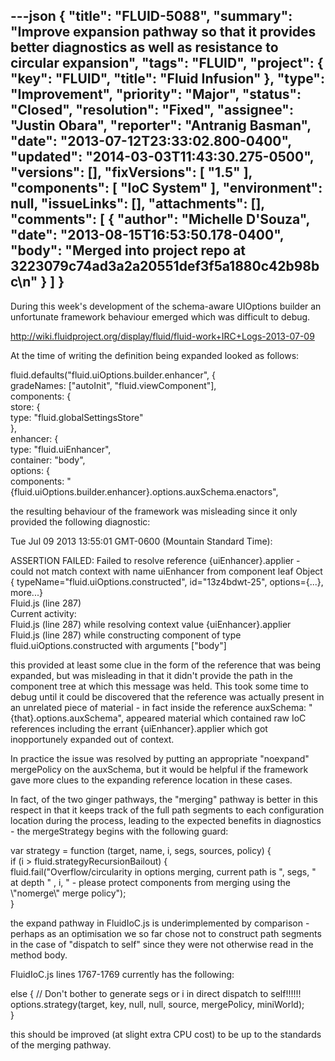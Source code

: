 ---json
{
  "title": "FLUID-5088",
  "summary": "Improve expansion pathway so that it provides better diagnostics as well as resistance to circular expansion",
  "tags": "FLUID",
  "project": {
    "key": "FLUID",
    "title": "Fluid Infusion"
  },
  "type": "Improvement",
  "priority": "Major",
  "status": "Closed",
  "resolution": "Fixed",
  "assignee": "Justin Obara",
  "reporter": "Antranig Basman",
  "date": "2013-07-12T23:33:02.800-0400",
  "updated": "2014-03-03T11:43:30.275-0500",
  "versions": [],
  "fixVersions": [
    "1.5"
  ],
  "components": [
    "IoC System"
  ],
  "environment": null,
  "issueLinks": [],
  "attachments": [],
  "comments": [
    {
      "author": "Michelle D'Souza",
      "date": "2013-08-15T16:53:50.178-0400",
      "body": "Merged into project repo at 3223079c74ad3a2a20551def3f5a1880c42b98bc\n"
    }
  ]
}
---
During this week's development of the schema-aware UIOptions builder an unfortunate framework behaviour emerged which was difficult to debug.&#x20;

<http://wiki.fluidproject.org/display/fluid/fluid-work+IRC+Logs-2013-07-09>

At the time of writing the definition being expanded looked as follows:

fluid.defaults("fluid.uiOptions.builder.enhancer", {\
gradeNames: \["autoInit", "fluid.viewComponent"],\
components: {\
store: {\
type: "fluid.globalSettingsStore"\
},\
enhancer: {\
type: "fluid.uiEnhancer",\
container: "body",\
options: {\
components: "{fluid.uiOptions.builder.enhancer}.options.auxSchema.enactors",

the resulting behaviour of the framework was misleading since it only provided the following diagnostic:

Tue Jul 09 2013 13:55:01 GMT-0600 (Mountain Standard Time): &#x20;

ASSERTION FAILED: Failed to resolve reference {uiEnhancer}.applier - could not match context with name uiEnhancer from component leaf Object { typeName="fluid.uiOptions.constructed", id="13z4bdwt-25", options={...}, more...}\
Fluid.js (line 287)\
Current activity:\
Fluid.js (line 287) while resolving context value {uiEnhancer}.applier\
Fluid.js (line 287) while constructing component of type fluid.uiOptions.constructed with arguments \["body"]

this provided at least some clue in the form of the reference that was being expanded, but was misleading in that it didn't provide the path in the component tree at which this message was held. This took some time to debug until it could be discovered that the reference was actually present in an unrelated piece of material - in fact inside the reference  auxSchema: "{that}.options.auxSchema", appeared material which contained raw IoC references including the errant {uiEnhancer}.applier which got inopportunely expanded out of context.

In practice the issue was resolved by putting an appropriate "noexpand" mergePolicy on the auxSchema, but it would be helpful if the framework gave more clues to the expanding reference location in these cases.

In fact, of the two ginger pathways, the "merging" pathway is better in this respect in that it keeps track of the full path segments to each configuration location during the process, leading to the expected benefits in diagnostics - the mergeStrategy begins with the following guard:

var strategy = function (target, name, i, segs, sources, policy) {\
if (i > fluid.strategyRecursionBailout) {\
fluid.fail("Overflow/circularity in options merging, current path is ", segs, " at depth " , i, " - please protect components from merging using the \\"nomerge\\" merge policy");\
}

the expand pathway in FluidIoC.js is underimplemented by comparison - perhaps as an optimisation we so far chose not to construct path segments in the case of "dispatch to self" since they were not otherwise read in the method body.

FluidIoC.js lines 1767-1769 currently has the following:

else { // Don't bother to generate segs or i in direct dispatch to self!!!!!!\
options.strategy(target, key, null, null, source, mergePolicy, miniWorld);\
}

this should be improved (at slight extra CPU cost) to be up to the standards of the merging pathway.

        